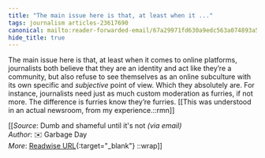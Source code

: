 ```yaml
---
title: "The main issue here is that, at least when it ..."
tags: journalism articles-23617690
canonical: mailto:reader-forwarded-email/67a29971fd630a9edc563a074893a5ad
hide_title: true
---
```


The main issue here is that, at least when it comes to online platforms, journalists both believe that they are an identity and act like they’re a community, but also refuse to see themselves as an online subculture with its own specific and *subjective* point of view. Which they absolutely are. For instance, journalists need just as much custom moderation as furries, if not more. The difference is furries know they’re furries.
[[This was understood in an actual newsroom, from my experience.::rmn]]


[[_Source_: Dumb and shameful until it's not _(via email)_<br>
_Author_: ✉️ Garbage Day<br>
_More_: [Readwise URL](https://readwise.io/open/462513876){:target="_blank"}
::wrap]]